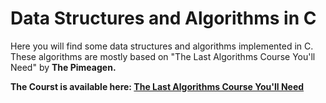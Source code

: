 # Data Structures and Algorithms in C

Here you will find some data structures and algorithms implemented in C.
These algorithms are mostly based on "The Last Algorithms Course You'll Need"
by <b>The Pimeagen<b>.

The Courst is available here: [The Last Algorithms Course You'll Need](https://frontendmasters.com/courses/algorithms/)
